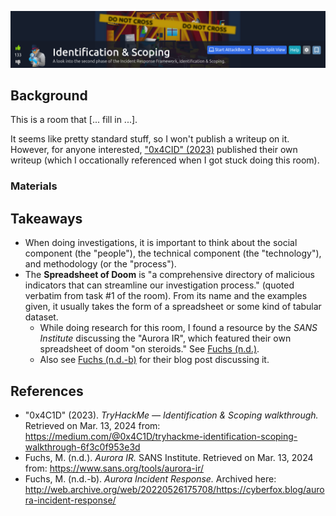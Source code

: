 
<a href="https://tryhackme.com/room/identificationandscoping" target="_blank"><img src="./banner.png" width="700px" /></a>

## Background

This is a room that [... fill in ...]. 

It seems like pretty standard stuff, so I won't publish a writeup on it. However, for anyone interested, ["0x4CID" (2023)](https://medium.com/@0x4C1D/tryhackme-identification-scoping-walkthrough-6f3c0f953e3d) published their own writeup (which I occationally referenced when I got stuck doing this room).

### Materials

## Takeaways

* When doing investigations, it is important to think about the social component (the "people"), the technical component (the "technology"), and methodology (or the "process").
* The __Spreadsheet of Doom__ is "a comprehensive directory of malicious indicators that can streamline our investigation process." (quoted verbatim from task #1 of the room). From its name and the examples given, it usually takes the form of a spreadsheet or some kind of tabular dataset.
    * While doing research for this room, I found a resource by the _SANS Institute_ discussing the "Aurora IR", which featured their own spreadsheet of doom "on steroids." See [Fuchs (n.d.)](https://www.sans.org/tools/aurora-ir/).
    * Also see [Fuchs (n.d.-b)](http://web.archive.org/web/20220526175708/https://cyberfox.blog/aurora-incident-response/) for their blog post discussing it.
    
## References

* "0x4C1D" (2023). _TryHackMe — Identification & Scoping walkthrough._ Retrieved on Mar. 13, 2024 from: https://medium.com/@0x4C1D/tryhackme-identification-scoping-walkthrough-6f3c0f953e3d
* Fuchs, M. (n.d.). _Aurora IR._ SANS Institute. Retrieved on Mar. 13, 2024 from: https://www.sans.org/tools/aurora-ir/
* Fuchs, M. (n.d.-b). _Aurora Incident Response._ Archived here: http://web.archive.org/web/20220526175708/https://cyberfox.blog/aurora-incident-response/
